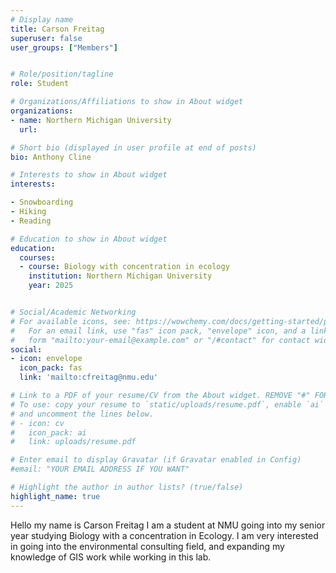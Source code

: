 ```yaml
---
# Display name
title: Carson Freitag
superuser: false
user_groups: ["Members"]


# Role/position/tagline
role: Student

# Organizations/Affiliations to show in About widget
organizations:
- name: Northern Michigan University
  url: 

# Short bio (displayed in user profile at end of posts)
bio: Anthony Cline

# Interests to show in About widget
interests:

- Snowboarding
- Hiking
- Reading

# Education to show in About widget
education:
  courses:
  - course: Biology with concentration in ecology
    institution: Northern Michigan University
    year: 2025


# Social/Academic Networking
# For available icons, see: https://wowchemy.com/docs/getting-started/page-builder/#icons
#   For an email link, use "fas" icon pack, "envelope" icon, and a link in the
#   form "mailto:your-email@example.com" or "/#contact" for contact widget.
social:
- icon: envelope
  icon_pack: fas
  link: 'mailto:cfreitag@nmu.edu'

# Link to a PDF of your resume/CV from the About widget. REMOVE "#" FOR ITEMS YOU WANT ME TO TRY.
# To use: copy your resume to `static/uploads/resume.pdf`, enable `ai` icons in `params.toml`,
# and uncomment the lines below.
# - icon: cv
#   icon_pack: ai
#   link: uploads/resume.pdf

# Enter email to display Gravatar (if Gravatar enabled in Config)
#email: "YOUR EMAIL ADDRESS IF YOU WANT"

# Highlight the author in author lists? (true/false)
highlight_name: true
---
```


Hello my name is Carson Freitag I am a student at NMU going into my senior year studying Biology with a concentration in Ecology. I am very interested in going into the environmental consulting field, and expanding my knowledge of GIS work while working in this lab. 










